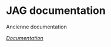# JAG documentation

Ancienne documentation

*[Documentation](https://jealg.github.io/documentation/#language#/)*
